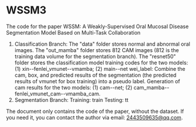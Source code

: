 # WSSM3
The code for the paper WSSM: A Weakly-Supervised Oral Mucosal Disease Segmentation Model Based on Multi-Task Collaboration

1. Classification Branch:
The "data" folder stores normal and abnormal oral images.
The "out_mamba" folder stores 812 CAM images (812 is the training data volume for the segmentation branch).
The "resnet50" folder stores the classification model training codes for the two models: (1) xin--fenlei_vmunet--vmamba; (2) main--net
wei_label: Combine the cam, box, and predicted results of the segmentation (the predicted results of vmunet for box training) into a pseudo label.
Generation of cam results for the two models: (1) cam--net; (2) cam_mamba--fenlei_vmunet_cam--vmamba_cam.
2. Segmentation Branch:
Training: train
Testing: tt

The document only contains the code of the paper, without the dataset. If you need it, you can contact the author via email: 2443509635@qq.com.
